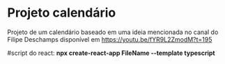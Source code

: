 # Projeto calendário

Projeto de um calendário baseado em uma ideia mencionada no canal do Filipe Deschamps
disponível em https://youtu.be/fYR9L2ZmodM?t=195

#script do react:
**npx create-react-app FileName --template typescript**